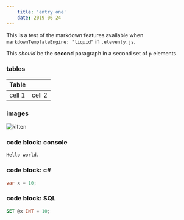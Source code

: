 ```yaml
---
    title: 'entry one'
    date: 2019-06-24
---
```


This is a test of the markdown features available when `markdownTemplateEngine: "liquid"` in `.eleventy.js`.

This _should_ be the **second** paragraph in a second set of `p` elements.

### tables

Table ||
---- | ---- |
cell 1 | cell 2

### images

![kitten](http://placekitten.com/200/300)

### code block: console

```console
Hello world.
```

### code block: c#

```c#
var x = 10;
```

### code block: SQL

```sql
SET @x INT = 10;
```
